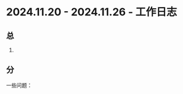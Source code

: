 <!--
 * @Author: LetMeFly
 * @Date: 2024-11-19 23:14:20
 * @LastEditors: LetMeFly.xyz
 * @LastEditTime: 2024-11-20 16:11:43
-->

# 2024.11.20 - 2024.11.26 - 工作日志

## 总

1. 

## 分

一些问题：

